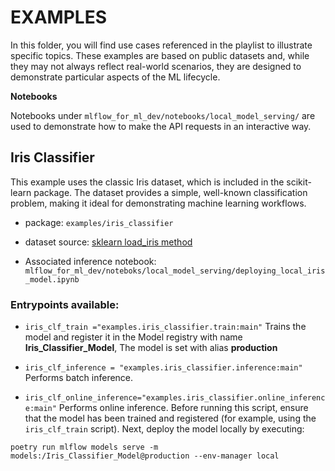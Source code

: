 # EXAMPLES

In this folder, you will find use cases referenced in the playlist to illustrate specific topics. These examples are based on public datasets and, while they may not always reflect real-world scenarios, they are designed to demonstrate particular aspects of the ML lifecycle.

**Notebooks**

Notebooks under `mlflow_for_ml_dev/notebooks/local_model_serving/` are used to demonstrate how to make the API requests in an interactive way.

## Iris Classifier

This example uses the classic Iris dataset, which is included in the scikit-learn package. The dataset provides a simple, well-known classification problem, making it ideal for demonstrating machine learning workflows.

* package: `examples/iris_classifier`

* dataset source: [sklearn load_iris method](https://scikit-learn.org/stable/modules/generated/sklearn.datasets.load_iris.html)


* Associated inference notebook:
`mlflow_for_ml_dev/noteboks/local_model_serving/deploying_local_iris_model.ipynb`

### Entrypoints available: 

* `iris_clf_train ="examples.iris_classifier.train:main"`
Trains the model and register it in the Model registry with name **Iris_Classifier_Model**, The model is set with alias **production** 

* `iris_clf_inference = "examples.iris_classifier.inference:main"`
Performs batch inference.

* `iris_clf_online_inference="examples.iris_classifier.online_inference:main"`
Performs online inference. Before running this script, ensure that the model has been trained and registered (for example, using the `iris_clf_train` script). Next, deploy the model locally by executing:

```
poetry run mlflow models serve -m models:/Iris_Classifier_Model@production --env-manager local
```





